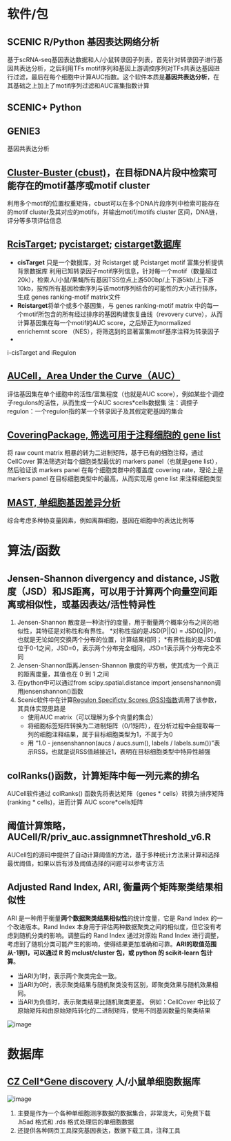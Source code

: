 # 软件/包
## SCENIC R/Python 基因表达网络分析
基于scRNA-seq基因表达数据和人/小鼠转录因子列表，首先针对转录因子进行基因共表达分析，之后利用TFs motif序列和基因上游调控序列对TFs共表达基因进行过滤，最后在每个细胞中计算AUC指数。这个软件本质是**基因共表达分析**，在其基础之上加上了motif序列过滤和AUC富集指数计算

## SCENIC+ Python

## GENIE3 
基因共表达分析


## [Cluster-Buster (cbust)](https://bu.wenglab.org/cluster-buster/index.html)，在目标DNA片段中检索可能存在的motif基序或motif cluster
利用多个motif的位置权重矩阵，cbust可以在多个DNA片段序列中检索可能存在的motif cluster及其对应的motifs，并输出motif/motifs cluster 区间，DNA链，评分等多项评估信息


## [RcisTarget](https://bioconductor.riken.jp/packages/3.9/bioc/vignettes/RcisTarget/inst/doc/RcisTarget.html); [pycistarget](https://pycistarget.readthedocs.io/en/latest/tools.html#); [cistarget数据库](https://resources.aertslab.org/cistarget/)
* **cisTarget** 只是一个数据库，对 Rcistarget 或 Pcistarget motif 富集分析提供背景数据库
  利用已知转录因子motif序列信息，针对每一个motif（数量超过20k），检索人/小鼠/果蝇所有基因TSS位点上游500bp/上下游5kb/上下游10kb，按照所有基因检索序列与该motif序列结合的可能性的大小进行排序，生成 genes ranking-motif matrix文件
* **Rcistarget**将单个或多个基因集，与 genes ranking-motif matrix 中的每一个motif所包含的所有经过排序的基因构建恢复曲线（revovery curve），从而计算基因集在每一个motif的AUC score，之后矫正为normalized enrichemnt score （NES），将筛选到的显著富集motif基序注释为转录因子
* 






 i-cisTarget and iRegulon

## [AUCell，Area Under the Curve（AUC）](https://www.bioconductor.org/packages/release/bioc/vignettes/AUCell/inst/doc/AUCell.html) 
评估基因集在单个细胞中的活性/富集程度（也就是AUC score），例如某些个调控子regulons的活性，从而生成一个AUC socres*cells数据集
注：调控子regulon：一个regulon指的某一个转录因子及其假定靶基因的集合



## [CoveringPackage, 筛选可用于注释细胞的 gene list](https://github.com/lanlanji/CoveringPackage/tree/master)
将 raw count matrix 粗暴的转为二进制矩阵，基于已有的细胞注释，通过 CellCover 算法筛选对每个细胞类型最优的 markers panel（也就是gene list），然后验证该 markers panel 在每个细胞类群中的覆盖度 covering rate，理论上是markers panel 在目标细胞类型中的最高，从而实现用 gene list 来注释细胞类型

## [MAST, 单细胞基因差异分析](https://lishensuo.github.io/posts/bioinfo/030%E5%8D%95%E7%BB%86%E8%83%9E%E5%88%86%E6%9E%90%E5%B7%A5%E5%85%B7--mast%E5%B7%AE%E5%BC%82%E5%9F%BA%E5%9B%A0%E5%88%86%E6%9E%90/)
综合考虑多种协变量因素，例如离群细胞，基因在细胞中的表达比例等



# 算法/函数
## Jensen-Shannon divergency and distance, JS散度（JSD）和JS距离，可以用于计算两个向量空间距离或相似性，或基因表达/活性特异性    
1. Jensen-Shannon 散度是一种流行的度量，用于衡量两个概率分布之间的相似性，其特征是对称性和有界性。
   *对称性指的是JSD(P||Q) = JSD(Q||P)，也就是无论如何交换两个分布的位置，计算结果相同；
   *有界性指的是JSD值位于0-1之间，JSD=0，表示两个分布完全相同，JSD=1表示两个分布完全不同
2. Jensen-Shannon距离Jensen-Shannon 散度的平方根，使其成为一个真正的距离度量，其值也在 0 到 1 之间
3. 在python中可以通过from scipy.spatial.distance import jensenshannon调用jensenshannon()函数
4. Scenic软件中在计算[Regulon Specificty Scores (RSS)指数](https://github.com/aertslab/pySCENIC/blob/master/src/pyscenic/rss.py)调用了该参数，其具体实现思路是
   * 使用AUC matrix（可以理解为多个向量的集合）
   * 将细胞标签矩阵转换为二进制矩阵（0/1矩阵），在分析过程中会提取每一列的细胞注释结果，属于目标细胞类型为1，不属于为0 
   * 用 “1.0 - jensenshannon(aucs / aucs.sum(), labels / labels.sum())”表示RSS，也就是说RSS值越接近1，表明在目标细胞类型中特异性越强


## colRanks()函数，计算矩阵中每一列元素的排名
AUCell软件通过 colRanks() 函数先将表达矩阵（genes * cells）转换为排序矩阵(ranking * cells)，进而计算 AUC score*cells矩阵


## 阈值计算策略，AUCell/R/priv_auc.assignmnetThreshold_v6.R
AUCell包的源码中提供了自动计算阈值的方法，基于多种统计方法来计算和选择最优阈值，如果以后有涉及阈值选择的问题可以参考该方法


## Adjusted Rand Index, ARI, 衡量两个矩阵聚类结果相似性
ARI 是一种用于衡量**两个数据聚类结果相似性**的统计度量，它是 Rand Index 的一个改进版本。Rand Index 本身用于评估两种数据聚类之间的相似度，但它没有考虑到随机分类的影响。调整后的 Rand Index 通过对原始 Rand Index 进行调整，考虑到了随机分类可能产生的影响，使得结果更加准确和可靠。**ARI的取值范围从-1到1，可以通过 R 的 mclust/cluster 包，或 python 的 scikit-learn 包计算**。
* 当ARI为1时，表示两个聚类完全一致。
* 当ARI为0时，表示聚类结果与随机聚类没有区别，即聚类效果与随机效果相同。
* 当ARI为负值时，表示聚类结果比随机聚类更差。
例如：CellCover 中比较了原始矩阵和由原始矩阵转化的二进制矩阵，使用不同基因数量的聚类结果

![image](https://github.com/JGangHan/software_information/assets/75400599/d16d7cb1-d830-4afc-9dae-298442247086)



# 数据库
## [CZ Cell*Gene discovery](https://cellxgene.cziscience.com/docs/01__CellxGene) 人/小鼠单细胞数据库
![image](https://github.com/JGangHan/sc_softwares_algorithms_database/assets/75400599/c0818727-321f-4cea-a214-86cabce9e3e9)

1. 主要是作为一个各种单细胞测序数据的数据集合，非常庞大，可免费下载 .h5ad 格式和 .rds 格式处理后的单细胞数据
2. 还提供各种网页工具探究基因表达，数据下载工具，注释工具
